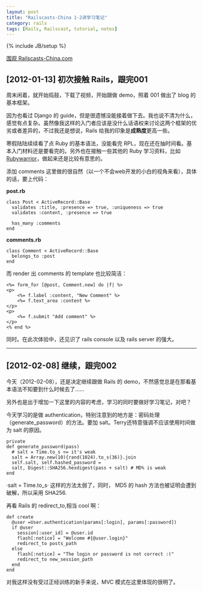 ```yaml
---
layout: post
title: "Railscasts-China 1-2讲学习笔记"
category: rails
tags: [Rails, Railscast, tutorial, notes]
---
```

{% include JB/setup %}

[围观 Railscasts-China.com](http://railscasts-china.com)

## [2012-01-13] 初次接触 Rails，跟完001

周末闲着，就开始捣鼓，下载了视频，开始跟做 demo，照着 001 做出了 blog 的基本框架。

因为也看过 Django 的 guide，但是很遗憾没能接着做下去。我也说不清为什么，感觉有点复杂。虽然像我这样的入门者应该是没什么话语权来讨论这两个框架的优劣或者差异的，不过我还是想说，Rails 给我的印象是**成熟度**更高一些。

寒假陆陆续续看了点 Ruby 的基本语法，没能看完 RPL，现在还在抽时间看。基本入门材料还是要看完的。另外也在接触一些其他的 Ruby 学习资料，比如 [Rubywarrior](http://github.com/oppih/rubywarrior-solve)，做起来还是比较有意思的。

添加 comments 这里做的很自然（以一个不会web开发的小白的视角来看），具体的话，要上代码：

**post.rb**

    class Post < ActiveRecord::Base
  	  validates :title, :presence => true, :uniqueness => true
  	  validates :content, :presence => true
  
  	  has_many :comments
	end

**comments.rb**

	class Comment < ActiveRecord::Base
  	  belongs_to :post
	end

而 render 出 comments 的 template 也比较简洁：

	<%= form_for [@post, Comment.new] do |f| %>
	<p>
		<%= f.label :content, "New Comment" %>
		<%= f.text_area :content %>
	</p>
	<p>
		<%= f.submit "Add comment" %>
	</p>
	<% end %>

同时。在此次体验中，还见识了 rails console 以及 rails server 的强大。

----
## [2012-02-08] 继续，跟完002

今天（2012-02-08），还是决定继续跟做 Rails 的 demo，不然感觉总是在那看基本语法不知要到什么时候去了……

另外也是出于增加一下这里的内容的考虑，学习的同时要做好学习笔记，对吧？

今天学习的是做 authentication，特别注意到的地方是：密码处理（generate_password）的方法。要加 salt。Terry还特意强调不应该使用时间做为 salt 的原因。

    private
  	def generate_password(pass)
      # salt = Time.to_s <= it's weak
      salt = Array.new(10){rand(1024).to_s(36)}.join
      self.salt, self.hashed_password =
      salt, Digest::SHA256.hexdigest(pass + salt) # MD% is weak
  	end

·salt = Time.to_s· 这样的方法太弱了，同时， MD5 的 hash 方法也被证明会遭到破解，所以采用 SHA256.

再看 Rails 的 redirect_to,相当 cool 啊：

	def create
      @user =User.authentication(params[:login], params[:password])
      if @user
        session[:user_id] = @user.id
        flash[:notice] = "Welcome #{@user.login}"
        redirect_to posts_path
      else
        flash[:notice] = "The login or password is not correct :("
        redirect_to new_session_path
      end
    end

对我这样没有受过正经训练的新手来说，MVC 模式在这里体现的很明了。
